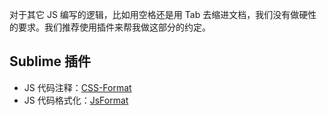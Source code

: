 对于其它 JS 编写的逻辑，比如用空格还是用 Tab 去缩进文档，我们没有做硬性的要求。我们推荐使用插件来帮我做这部分的约定。

## Sublime 插件

- JS 代码注释：[CSS-Format](https://github.com/spadgos/sublime-jsdocs)
- JS 代码格式化：[JsFormat](https://github.com/jdavisclark/JsFormat)